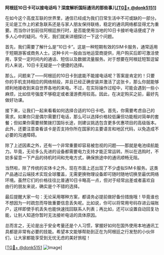 **阿根廷10日卡可以接电话吗？深度解析国际通讯的那些事儿[[TG💪+ @donk5151](https://t.me/s/donk5151)]**

在如今这个高度互联的世界里，通信已经成为我们日常生活中不可或缺的一部分。无论是工作上的紧急联系还是与家人朋友保持联络，稳定的通讯网络都显得尤为重要。而当你计划前往阿根廷旅行时，是否能使用当地的10日卡接听电话便成了许多人心中的疑问。今天，我们就来详细探讨一下这个问题。

首先，我们需要了解什么是“10日卡”。这是一种短期有效的SIM卡服务，通常适用于短期游客或商务人士。这种卡片一般由当地运营商提供，用户购买后即可激活使用，享受一定时间内的通话、短信以及数据流量服务。对于想要在阿根廷短暂逗留的人来说，10日卡无疑是一个便捷的选择。

那么，问题来了——阿根廷的10日卡到底能不能接电话呢？答案是肯定的！只要你的手机支持相应的网络频段，并且已经正确安装并激活了这张卡，那么你就能够顺利地接收到来自世界各地的来电。不过，在实际操作过程中，可能会遇到一些小麻烦，比如信号强度不够稳定或者漫游费用较高。因此，在决定购买之前，最好先做好功课。

接下来，让我们一起来看看如何选择合适的10日卡吧。首先，你需要考虑自己的需求。如果你只是偶尔需要打电话，那么可以选择价格较低廉但功能相对简单的套餐；但如果你需要频繁拨打国际长途，则建议挑选包含更多优惠项目的高级版本。此外，还要注意查看该卡是否支持你所在国家的主要语言和地区代码，以免造成不必要的沟通障碍。

除了上述因素之外，还有一个非常重要却容易被忽视的问题——那就是电池续航能力。毕竟，无论多么先进的设备都需要电力支持才能正常运转。所以在选购时，不妨多留意一下产品的待机时间和充电方式，确保旅途中的通讯顺畅无阻。

当然啦，除了传统的实体卡之外，现在市面上还出现了不少虚拟SIM卡服务。这类产品通过云端技术实现全球覆盖，无需更换物理设备即可随时随地切换至最优网络环境。虽然它们的价格往往比普通10日卡略高一点，但对于经常出差或者喜欢自由行的朋友来说，确实是个不错的选择。

最后提醒大家一句：无论采用哪种方案，都请务必提前做好备份措施哦！毕竟谁也不想因为一时疏忽而导致重要信息丢失呢。比如说，你可以将常用号码存进云端账户，这样即使手机丢失也能快速找回联系人列表；再比如，还可以设置自动回复功能，让别人知道你暂时无法接听电话的具体原因。

总而言之，无论是出于安全考量还是个人习惯，掌握好如何在国外使用本地通讯工具都是非常有必要的技能。希望本文能够帮助到正在为阿根廷之行发愁的小伙伴们，让大家都能享受到无忧无虑的美好旅程！

[[TG💪+ @donk5151](https://t.me/s/donk5151) ![Image](https://i.postimg.cc/rwNCRYN7/Snipaste-2025-04-30-17-27-05.png)]